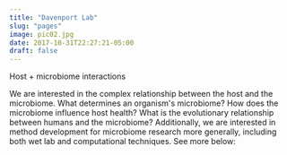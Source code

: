 ```yaml
---
title: "Davenport Lab"
slug: "pages"
image: pic02.jpg
date: 2017-10-31T22:27:21-05:00
draft: false
---
```


Host + microbiome interactions 

We are interested in the complex relationship between the host and the microbiome. 
What determines an organism's microbiome? 
How does the microbiome influence host health?
What is the evolutionary relationship between humans and the microbiome? 
Additionally, we are interested in method development for microbiome research more generally, including both wet lab and computational techniques. 
See more below:
